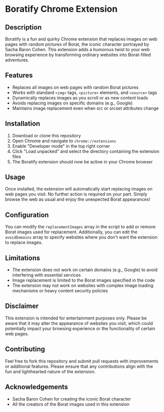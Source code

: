 # Boratify Chrome Extension

## Description

Boratify is a fun and quirky Chrome extension that replaces images on web pages with random pictures of Borat, the iconic character portrayed by Sacha Baron Cohen. This extension adds a humorous twist to your web browsing experience by transforming ordinary websites into Borat-filled adventures.

## Features

- Replaces all images on web pages with random Borat pictures
- Works with standard `<img>` tags, `<picture>` elements, and `<source>` tags
- Dynamically replaces images as you scroll or as new content loads
- Avoids replacing images on specific domains (e.g., Google)
- Maintains image replacement even when src or srcset attributes change

## Installation

1. Download or clone this repository
2. Open Chrome and navigate to `chrome://extensions`
3. Enable "Developer mode" in the top right corner
4. Click "Load unpacked" and select the directory containing the extension files
5. The Boratify extension should now be active in your Chrome browser

## Usage

Once installed, the extension will automatically start replacing images on web pages you visit. No further action is required on your part. Simply browse the web as usual and enjoy the unexpected Borat appearances!

## Configuration

You can modify the `replacementImages` array in the script to add or remove Borat images used for replacement. Additionally, you can edit the `avoidDomains` array to specify websites where you don't want the extension to replace images.

## Limitations

- The extension does not work on certain domains (e.g., Google) to avoid interfering with essential services
- Image replacement is limited to the Borat images specified in the code
- The extension may not work on websites with complex image loading mechanisms or heavy content security policies

## Disclaimer

This extension is intended for entertainment purposes only. Please be aware that it may alter the appearance of websites you visit, which could potentially impact your browsing experience or the functionality of certain web pages.

## Contributing

Feel free to fork this repository and submit pull requests with improvements or additional features. Please ensure that any contributions align with the fun and lighthearted nature of the extension.



## Acknowledgements

- Sacha Baron Cohen for creating the iconic Borat character
- All the creators of the Borat images used in this extension